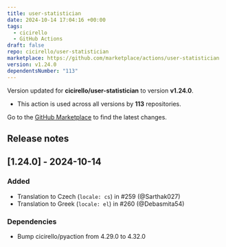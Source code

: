 ```yaml
---
title: user-statistician
date: 2024-10-14 17:04:16 +00:00
tags:
  - cicirello
  - GitHub Actions
draft: false
repo: cicirello/user-statistician
marketplace: https://github.com/marketplace/actions/user-statistician
version: v1.24.0
dependentsNumber: "113"
---
```



Version updated for **cicirello/user-statistician** to version **v1.24.0**.
- This action is used across all versions by **113** repositories.

Go to the [GitHub Marketplace](https://github.com/marketplace/actions/user-statistician) to find the latest changes.

## Release notes

## [1.24.0] - 2024-10-14

### Added
* Translation to Czech (`locale: cs`) in #259 (@Sarthak027)
* Translation to Greek (`locale: el`) in #260 (@Debasmita54)

### Dependencies
* Bump cicirello/pyaction from 4.29.0 to 4.32.0
